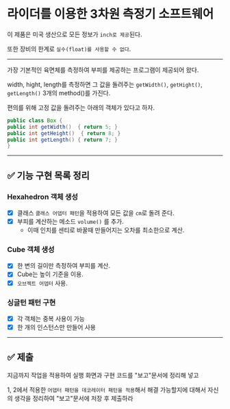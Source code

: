 # 라이더를 이용한 3차원 측정기 소프트웨어

이 제품은 미국 생산으로 모든 정보가 `inch로 제공`된다. 

또한 장비의 한계로 `실수(float)를 사용할 수 없다`. 

---

가장 기본적인 육면체를 측정하여 부피를 제공하는 프로그램이 제공되어 왔다. 

width, hight, length를 측정하면 그 값을 돌려주는 `getWidth()`, `getHight()`, `getLength()` 3개의 method()를 가진다. 

편의를 위해 고정 값을 돌려주는 아래의 객체가 있다고 하자.
```java
public class Box {
public int getWidth()  { return 5; }
public int getHeight()  { return 8; }
public int getLength() { return 7; }
}
```
---
## ✅ 기능 구현 목록 정리
### Hexahedron 객체 생성
  - [x] 클래스 `클래스 어뎁터 패턴`을 적용하여 모든 값을 `cm`로 돌려 준다.
  - [x] 부피를 계산하는 메소드 `volume()` 를 추가.
    - 이때 인치를 센티로 바꿀때 만들어지는 오차를 최소한으로 계산.

### Cube 객체 생성
- [x] 한 변의 길이만 측정하여 부피를 계산. 
- [x] Cube는 높이 기준을 이용. 
- [x] `오브젝트 어뎁터` 사용.

### 싱글턴 패턴 구현
- [x] 각 객체는 중복 사용이 가능
- [x] 한 개의 인스턴스만 만들어 사용

---

## ✅ 제출
지금까지 작업을 적용하여 실행 화면과 구현 코드를 "보고"문서에 정리해 넣고 

1, 2에서 적용한 `어뎁터 패턴을 데코레이터 패턴을 적용`해서 해결 가능할지에 대해서 자신의 생각을 정리하여 "보고"문서에 저장 후 제출하라
